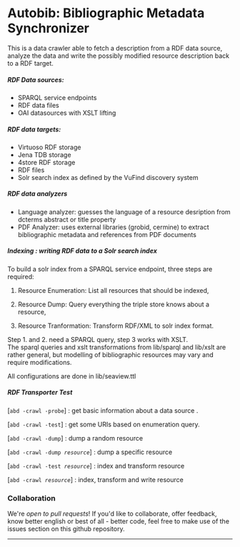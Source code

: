 

  Autobib: Bibliographic Metadata Synchronizer
==================================================

  This is a data crawler able to fetch a description from a RDF data source, 
  analyze the data and write the possibly modified resource description back 
  to a RDF target.

##### RDF Data sources:
  
  - SPARQL service endpoints
  - RDF data files 
  - OAI datasources with XSLT lifting

##### RDF data targets:

  - Virtuoso RDF storage
  - Jena TDB storage
  - 4store RDF storage
  - RDF files 
  - Solr search index as defined by the VuFind discovery system

##### RDF data analyzers

  - Language analyzer: guesses the language of a resource desription
    from dcterms abstract or title property
  - PDF Analyzer: uses external libraries (grobid, cermine) to extract 
    bibliographic metadata and references from PDF documents

##### Indexing : writing RDF data to a Solr search index

  To build a solr index from a SPARQL service endpoint,
  three steps are required:

  1. Resource Enumeration: List all resources that should be indexed,

  2. Resource Dump: Query everything the triple store knows about a resource,

  3. Resource Tranformation: Transform RDF/XML to solr index format.


Step 1. and 2. need a SPARQL query, step 3 works with XSLT. <br/>
  The sparql queries and xslt transformations from lib/sparql and lib/xslt
  are rather general, but modelling of bibliographic resources may vary and 
  require modifications.  


  All configurations are done in lib/seaview.ttl

##### RDF Transporter Test

  [<code>abd -crawl -probe</code>] : get basic information about a data source .

  [<code>abd -crawl -test</code>] : get some URIs based on enumeration query.

  [<code>abd -crawl -dump</code>] : dump a random resource

  [<code>abd -crawl -dump *resource*</code>] : dump a specific resource

  [<code>abd -crawl -test *resource*</code>] : index and transform resource

  [<code>abd -crawl *resource*</code>] : index, transform and write resource

### Collaboration

  We're *open to pull requests*! If you'd like to collaborate, 
  offer feedback, know better english or best of all - better code, 
  feel free to make use of the issues section on this github repository.

____________________________________________________________________________
